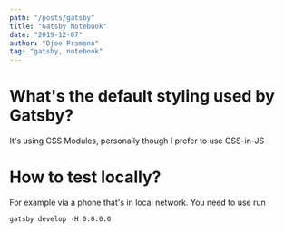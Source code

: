 ```yaml
---
path: "/posts/gatsby"
title: "Gatsby Notebook"
date: "2019-12-07"
author: "Djoe Pramono"
tag: "gatsby, notebook"
---
```


# What's the default styling used by Gatsby?

It's using CSS Modules,  personally though I prefer to use CSS-in-JS

# How to test locally?

For example via a phone that's in local network. You need to use run 

```shell
gatsby develop -H 0.0.0.0
```

